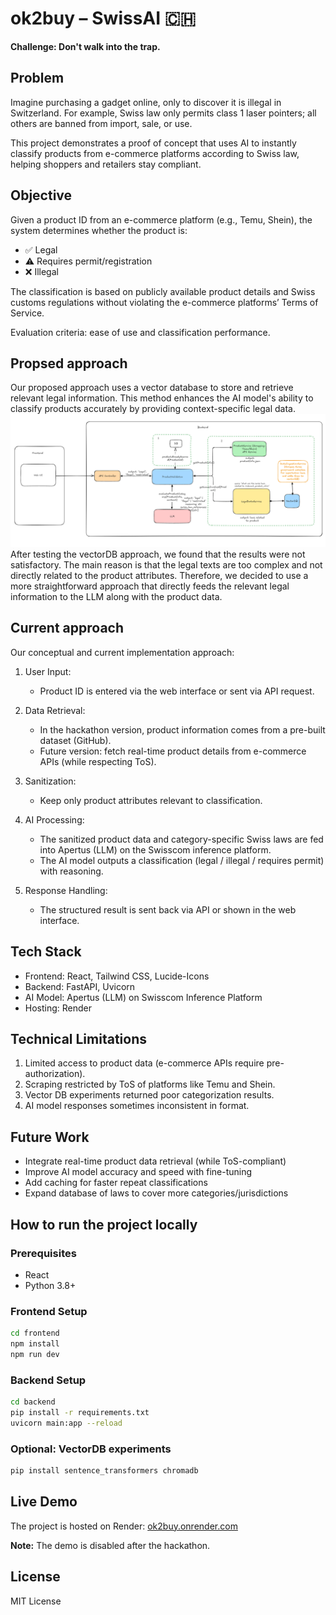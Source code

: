 # ok2buy – SwissAI 🇨🇭

**Challenge: Don't walk into the trap.**

## Problem

Imagine purchasing a gadget online, only to discover it is illegal in Switzerland. For example, Swiss law only permits class 1 laser pointers; all others are banned from import, sale, or use.

This project demonstrates a proof of concept that uses AI to instantly classify products from e-commerce platforms according to Swiss law, helping shoppers and retailers stay compliant.

## Objective

Given a product ID from an e-commerce platform (e.g., Temu, Shein), the system determines whether the product is:

- ✅ Legal
- ⚠️ Requires permit/registration
- ❌ Illegal

The classification is based on publicly available product details and Swiss customs regulations without violating the e-commerce platforms’ Terms of Service.

Evaluation criteria: ease of use and classification performance.

## Propsed approach

Our proposed approach uses a vector database to store and retrieve relevant legal information. This method enhances the AI model's ability to classify products accurately by providing context-specific legal data.
![Proposed approach](/frontend/public/approach.png)
After testing the vectorDB approach, we found that the results were not satisfactory. The main reason is that the legal texts are too complex and not directly related to the product attributes. Therefore, we decided to use a more straightforward approach that directly feeds the relevant legal information to the LLM along with the product data.

## Current approach

Our conceptual and current implementation approach:

1. User Input:

   - Product ID is entered via the web interface or sent via API request.

2. Data Retrieval:

   - In the hackathon version, product information comes from a pre-built dataset (GitHub).
   - Future version: fetch real-time product details from e-commerce APIs (while respecting ToS).

3. Sanitization:

   - Keep only product attributes relevant to classification.

4. AI Processing:

   - The sanitized product data and category-specific Swiss laws are fed into Apertus (LLM) on the Swisscom inference platform.
   - The AI model outputs a classification (legal / illegal / requires permit) with reasoning.

5. Response Handling:
   - The structured result is sent back via API or shown in the web interface.

## Tech Stack

- Frontend: React, Tailwind CSS, Lucide-Icons
- Backend: FastAPI, Uvicorn
- AI Model: Apertus (LLM) on Swisscom Inference Platform
- Hosting: Render

## Technical Limitations

1. Limited access to product data (e-commerce APIs require pre-authorization).
2. Scraping restricted by ToS of platforms like Temu and Shein.
3. Vector DB experiments returned poor categorization results.
4. AI model responses sometimes inconsistent in format.

## Future Work

- Integrate real-time product data retrieval (while ToS-compliant)
- Improve AI model accuracy and speed with fine-tuning
- Add caching for faster repeat classifications
- Expand database of laws to cover more categories/jurisdictions

## How to run the project locally

### Prerequisites

- React
- Python 3.8+

### Frontend Setup

```bash
cd frontend
npm install
npm run dev
```

### Backend Setup

```bash
cd backend
pip install -r requirements.txt
uvicorn main:app --reload
```

### Optional: VectorDB experiments

```bash
pip install sentence_transformers chromadb
```

## Live Demo

The project is hosted on Render: [ok2buy.onrender.com](https://ok2buy-1.onrender.com/)

**Note:** The demo is disabled after the hackathon.

## License

MIT License
